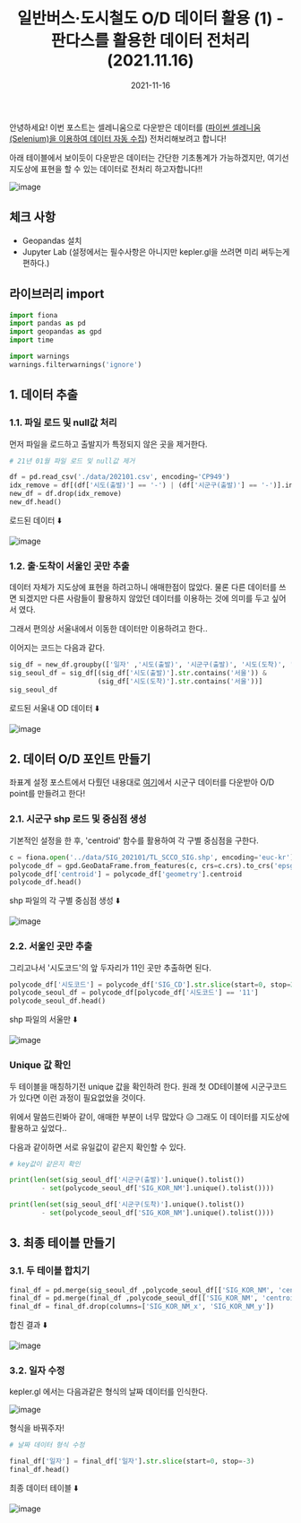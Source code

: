﻿---
title: "일반버스·도시철도 O/D 데이터 활용 (1) - 판다스를 활용한 데이터 전처리 (2021.11.16)"
excerpt: "안녕하세요!  이번 포스트는 셀레니움으로 다운받은 데이터를 전처리해보려고 합니다!"

categories:
  - Blog
tags:
  - [kepler.gl, python, visualization]

toc: true
toc_sticky: true

date: 2021-11-16
last_modified_at: 2021-11-16
---

안녕하세요! 이번 포스트는 셀레니움으로 다운받은 데이터를 ([파이썬 셀레니움(Selenium)을 이용하여 데이터 자동 수집](https://github.com/everlast0430/cityBusRailOD-python-selenium/blob/main/202101.csv)) 전처리해보려고 합니다!

아래 테이블에서 보이듯이 다운받은 데이터는 간단한 기초통계가 가능하겠지만, 여기선 지도상에 표현을 할 수 있는 데이터로 전처리 하고자합니다!!

![image](https://user-images.githubusercontent.com/43924464/141873219-8a5f89d8-1e11-45a7-85d0-1e09edeb8210.png)

## 체크 사항

- Geopandas 설치
- Jupyter Lab (설정에서는 필수사항은 아니지만 kepler.gl을 쓰려면 미리 써두는게 편하다.)

## 라이브러리 import

```python
import fiona
import pandas as pd
import geopandas as gpd
import time

import warnings
warnings.filterwarnings('ignore')
```

## 1. 데이터 추출

### 1.1. 파일 로드 및 null값 처리

먼저 파일을 로드하고 출발지가 특정되지 않은 곳을 제거한다.

```python
# 21년 01월 파일 로드 및 null값 제거

df = pd.read_csv('./data/202101.csv', encoding='CP949')
idx_remove = df[(df['시도(출발)'] == '-') | (df['시군구(출발)'] == '-')].index
new_df = df.drop(idx_remove)
new_df.head()
```

로드된 데이터 ⬇️

![image](https://user-images.githubusercontent.com/43924464/141878247-56780021-bf75-4eca-80c6-7e0ccad68f6a.png)

### 1.2. 출·도착이 서울인 곳만 추출

데이터 자체가 지도상에 표현을 하려고하니 애매한점이 많았다. 물론 다른 데이터를 쓰면 되겠지만 다른 사람들이 활용하지 않았던 데이터를 이용하는 것에 의미를 두고 싶어서 였다.

그래서 편의상 서울내에서 이동한 데이터만 이용하려고 한다..

이어지는 코드는 다음과 같다.

```python
sig_df = new_df.groupby(['일자' ,'시도(출발)', '시군구(출발)', '시도(도착)', '시군구(도착)'], as_index=False).mean()
sig_seoul_df = sig_df[(sig_df['시도(출발)'].str.contains('서울')) &
                      (sig_df['시도(도착)'].str.contains('서울'))]
sig_seoul_df
```

로드된 서울내 OD 데이터 ⬇️

![image](https://user-images.githubusercontent.com/43924464/141880200-85c0d179-2579-4784-bc68-6cc696e9886b.png)

## 2. 데이터 O/D 포인트 만들기

좌표계 설정 포스트에서 다뤘던 내용대로 [여기](http://www.gisdeveloper.co.kr/?p=2332)에서 시군구 데이터를 다운받아 O/D point를 만들려고 한다!

### 2.1. 시군구 shp 로드 및 중심점 생성

기본적인 설정을 한 후, 'centroid' 함수를 활용하여 각 구별 중심점을 구한다.

```python
c = fiona.open('../data/SIG_202101/TL_SCCO_SIG.shp', encoding='euc-kr')
polycode_df = gpd.GeoDataFrame.from_features(c, crs=c.crs).to_crs('epsg:4326')
polycode_df['centroid'] = polycode_df['geometry'].centroid
polycode_df.head()
```

shp 파일의 각 구별 중심점 생성 ⬇️

![image](https://user-images.githubusercontent.com/43924464/141880410-ae7028ac-3605-49a0-8d05-17bce673adad.png)

### 2.2. 서울인 곳만 추출

그리고나서 '시도코드'의 앞 두자리가 11인 곳만 추출하면 된다.

```python
polycode_df['시도코드'] = polycode_df['SIG_CD'].str.slice(start=0, stop=2)
polycode_seoul_df = polycode_df[polycode_df['시도코드'] == '11']
polycode_seoul_df.head()
```

shp 파일의 서울만 ⬇️

![image](https://user-images.githubusercontent.com/43924464/141880114-d700a35c-effe-453b-859e-d54832a3af84.png)

### Unique 값 확인

두 테이블을 매칭하기전 unique 값을 확인하려 한다. 원래 첫 OD테이블에 시군구코드가 있다면 이런 과정이 필요없었을 것이다.

위에서 말씀드린봐아 같이, 애매한 부분이 너무 많았다 😥 그래도 이 데이터를 지도상에 활용하고 싶었다..

다음과 같이하면 서로 유일값이 같은지 확인할 수 있다.

```python
# key값이 같은지 확인

print(len(set(sig_seoul_df['시군구(출발)'].unique().tolist())
	    - set(polycode_seoul_df['SIG_KOR_NM'].unique().tolist())))

print(len(set(sig_seoul_df['시군구(도착)'].unique().tolist())
        - set(polycode_seoul_df['SIG_KOR_NM'].unique().tolist())))
```

## 3. 최종 테이블 만들기

### 3.1. 두 테이블 합치기

```python
final_df = pd.merge(sig_seoul_df ,polycode_seoul_df[['SIG_KOR_NM', 'centroid']], left_on='시군구(출발)', right_on='SIG_KOR_NM', how='left')
final_df = pd.merge(final_df ,polycode_seoul_df[['SIG_KOR_NM', 'centroid']], left_on='시군구(도착)', right_on='SIG_KOR_NM', how='left')
final_df = final_df.drop(columns=['SIG_KOR_NM_x', 'SIG_KOR_NM_y'])
```

합친 결과 ⬇️

![image](https://user-images.githubusercontent.com/43924464/141881281-1ed21777-0833-4307-ab58-97cec1016ec4.png)

### 3.2. 일자 수정

kepler.gl 에서는 다음과같은 형식의 날짜 데이터를 인식한다.

![image](https://user-images.githubusercontent.com/43924464/141870912-7dc88d33-fa8c-4a1d-908d-a49a01467b85.png)

형식을 바꿔주자!

```python
# 날짜 데이터 형식 수정

final_df['일자'] = final_df['일자'].str.slice(start=0, stop=-3)
final_df.head()
```

최종 데이터 테이블 ⬇️

![image](https://user-images.githubusercontent.com/43924464/141881330-e5f5bddc-3021-40ac-80a0-8d8bc7589ce5.png)
